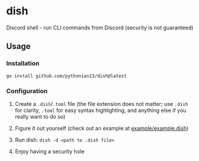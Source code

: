 # dish
Discord shell - run CLI commands from Discord (security is not guaranteed)

## Usage

### Installation
```shell
go install github.com/pythonian23/dish@latest
```

### Configuration
1. Create a `.dish`/`.toml` file
(the file extension does not matter; use `.dish` for clarity, `.toml` for easy syntax highlighting, 
and anything else if you really want to do so)

2. Figure it out yourself (check out an example at [example/example.dish](/example/example.dish))

3. Run dish: `dish -d <path to .dish file>`

4. Enjoy having a security hole
